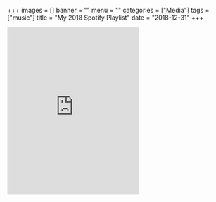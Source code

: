 +++
images = []
banner = ""
menu = ""
categories = ["Media"]
tags = ["music"]
title = "My 2018 Spotify Playlist"
date = "2018-12-31"
+++
<iframe src="https://open.spotify.com/embed/playlist/37i9dQZF1EjnYX0cHvbk65" width="300" height="380" frameborder="0" allowtransparency="true" allow="encrypted-media"></iframe>
